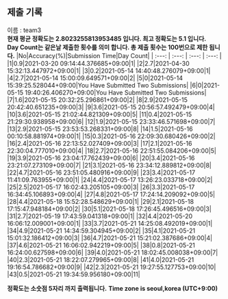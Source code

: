 


  
## 제출 기록  
이름 : team3  
**현재 평균 정확도는 2.8023255813953485 입니다. 최고 정확도는 5.1 입니다.**  
**Day Count는 같은날 제출한 횟수를 의미 합니다. 총 제출 횟수는 100번으로 제한 됩니다.**
|No|Accuracy(%)|Submission Time|Day Count|
| :---: | :---: | :---: | :---: |
|1|0.9|2021-03-20 09:14:44.376685+09:00|1|
|2|2.7|2021-04-30 15:32:13.447972+09:00|1|
|3|0.2|2021-05-14 14:40:48.276079+09:00|1|
|4|2.7|2021-05-14 15:00:09.649571+09:00|2|
|5|0|2021-05-14 15:39:25.528044+09:00|You Have Submitted Two Submissions|
|6|0|2021-05-15 19:40:26.406270+09:00|You Have Submitted Two Submissions|
|7|1.6|2021-05-15 20:32:25.296861+09:00|2|
|8|2.9|2021-05-15 20:42:40.651235+09:00|3|
|9|3.6|2021-05-15 20:56:57.492479+09:00|4|
|10|3.6|2021-05-15 21:02:44.821309+09:00|5|
|11|0.4|2021-05-15 21:29:30.938958+09:00|6|
|12|1.9|2021-05-15 23:33:46.571698+09:00|7|
|13|2.9|2021-05-15 23:53:53.268331+09:00|8|
|14|1.5|2021-05-16 00:10:58.881974+09:00|1|
|15|0.3|2021-05-16 22:09:30.680426+09:00|2|
|16|2.4|2021-05-16 22:13:52.027409+09:00|3|
|17|2.1|2021-05-16 22:30:04.777010+09:00|4|
|18|2.7|2021-05-16 22:51:55.084206+09:00|5|
|19|3.9|2021-05-16 23:04:17.762439+09:00|6|
|20|3.4|2021-05-16 23:21:07.273109+09:00|7|
|21|3.1|2021-05-16 23:34:12.889812+09:00|8|
|22|4.7|2021-05-16 23:51:05.480916+09:00|9|
|23|3.4|2021-05-17 11:41:09.763955+09:00|1|
|24|4.4|2021-05-17 13:26:23.033718+09:00|2|
|25|2.5|2021-05-17 16:02:43.205105+09:00|3|
|26|3.3|2021-05-17 16:34:45.106893+09:00|4|
|27|4.8|2021-05-17 17:24:14.209092+09:00|5|
|28|4.4|2021-05-18 15:52:28.548629+09:00|1|
|29|2.1|2021-05-18 17:15:47.948184+09:00|2|
|30|5.1|2021-05-18 17:26:45.496516+09:00|3|
|31|2.7|2021-05-19 17:43:59.041318+09:00|1|
|32|4.4|2021-05-20 16:06:12.009001+09:00|1|
|33|3.7|2021-05-21 14:25:08.492019+09:00|1|
|34|4.9|2021-05-21 14:34:59.304945+09:00|2|
|35|4.1|2021-05-21 15:01:32.186412+09:00|3|
|36|4.7|2021-05-21 15:21:02.387686+09:00|4|
|37|4.6|2021-05-21 16:06:02.942219+09:00|5|
|38|0.8|2021-05-21 16:24:00.627598+09:00|6|
|39|4.0|2021-05-21 18:02:45.008038+09:00|7|
|40|2.3|2021-05-21 18:22:07.279965+09:00|8|
|41|4.0|2021-05-21 19:16:54.786682+09:00|9|
|42|2.3|2021-05-21 19:27:55.127753+09:00|10|
|43|0.5|2021-05-21 19:34:59.956180+09:00|11|


**정확도는 소숫점 5자리 까지 출력됩니다.**
**Time zone is seoul,korea (UTC+9:00)**
